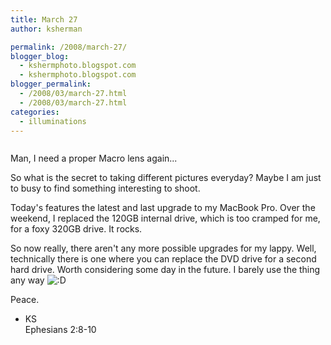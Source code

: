 ```yaml
---
title: March 27
author: ksherman

permalink: /2008/march-27/
blogger_blog:
  - kshermphoto.blogspot.com
  - kshermphoto.blogspot.com
blogger_permalink:
  - /2008/03/march-27.html
  - /2008/03/march-27.html
categories:
  - illuminations
---
```

<a href="http://2.bp.blogspot.com/_HTtVcKQt9f8/R-xEH8XcltI/AAAAAAAAATw/jZnwXwJ68XU/s1600-h/March27-1.jpg"><img style="cursor: pointer;" src="http://2.bp.blogspot.com/_HTtVcKQt9f8/R-xEH8XcltI/AAAAAAAAATw/jZnwXwJ68XU/s400/March27-1.jpg" alt="" id="BLOGGER_PHOTO_ID_5182592174450841298" border="0" /></a>  
<a href="http://2.bp.blogspot.com/_HTtVcKQt9f8/R-xEH8XcluI/AAAAAAAAAT4/L2CwMaLkgNE/s1600-h/March27-2.jpg"><img style="cursor: pointer;" src="http://2.bp.blogspot.com/_HTtVcKQt9f8/R-xEH8XcluI/AAAAAAAAAT4/L2CwMaLkgNE/s400/March27-2.jpg" alt="" id="BLOGGER_PHOTO_ID_5182592174450841314" border="0" /></a>

Man, I need a proper Macro lens again...

So what is the secret to taking different pictures everyday? Maybe I am just to busy to find something interesting to shoot.

Today's features the latest and last upgrade to my MacBook Pro. Over the weekend, I replaced the 120GB internal drive, which is too cramped for me, for a foxy 320GB drive. It rocks.

So now really, there aren't any more possible upgrades for my lappy. Well, technically there is one where you can replace the DVD drive for a second hard drive. Worth considering some day in the future. I barely use the thing any way <img src="http://kshermphoto.com/wp-includes/images/smilies/icon_biggrin.gif" alt=":D" class="wp-smiley" />

Peace.  
- KS  
Ephesians 2:8-10